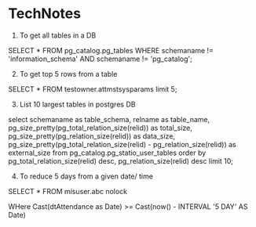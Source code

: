 # TechNotes

1) To get all tables in a DB

SELECT * FROM pg_catalog.pg_tables
WHERE schemaname != 'information_schema' AND
schemaname != 'pg_catalog';

2) To get top 5 rows from a table

SELECT * FROM testowner.attmstsysparams limit 5;

3) List 10 largest tables in postgres DB

select schemaname as table_schema,
    relname as table_name,
    pg_size_pretty(pg_total_relation_size(relid)) as total_size,
    pg_size_pretty(pg_relation_size(relid)) as data_size,
    pg_size_pretty(pg_total_relation_size(relid) - pg_relation_size(relid))
      as external_size
from pg_catalog.pg_statio_user_tables
order by pg_total_relation_size(relid) desc,
         pg_relation_size(relid) desc
limit 10;

4) To reduce 5 days from a given date/ time 

SELECT * FROM misuser.abc nolock
	
WHere Cast(dtAttendance as Date) >= Cast(now() - INTERVAL '5 DAY' AS Date)
